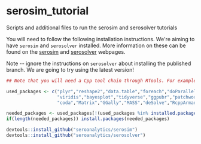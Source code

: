 # serosim_tutorial
 Scripts and additional files to run the serosim and serosolver tutorials

You will need to follow the following installation instructions. We're aiming to have `serosim` and `serosolver` installed. More information on these can be found on the [serosim](https://github.com/seroanalytics/serosim/) and [serosolver](https://github.com/seroanalytics/serosolver) webpages.

Note -- ignore the instructions on `serosolver` about installing the published branch. We are going to try using the latest version!

```r
## Note that you will need a Cpp tool chain through RTools. For example, my mac uses the clang compiler.

used_packages <- c("plyr","reshape2","data.table","foreach","doParallel","parallel",
                   "viridis","bayesplot","tidyverse","ggpubr","patchwork","Rcpp",
                   "coda","Matrix","GGally","MASS","deSolve","RcppArmadillo")

needed_packages <- used_packages[!(used_packages %in% installed.packages()[,"Package"])]
if(length(needed_packages)) install.packages(needed_packages)

devtools::install_github("seroanalytics/serosim")
devtools::install_github("seroanalytics/serosolver")
```